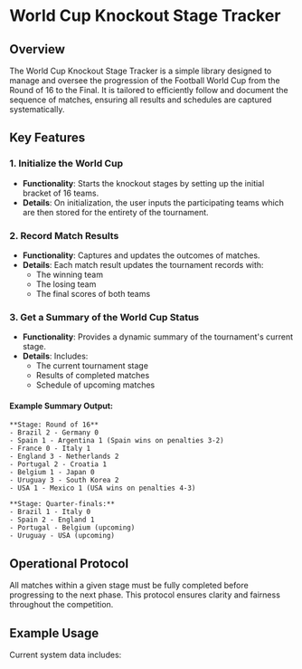 # World Cup Knockout Stage Tracker

## Overview

The World Cup Knockout Stage Tracker is a simple library
designed to manage and oversee the progression of the Football World Cup from the Round of 16 to the Final.
It is tailored to efficiently follow and document the sequence of matches,
ensuring all results and schedules are captured systematically.

## Key Features

### 1. Initialize the World Cup

- **Functionality**: Starts the knockout stages by setting up the initial bracket of 16 teams.
- **Details**: On initialization, the user inputs the participating teams which are then stored for the entirety of the
  tournament.

### 2. Record Match Results

- **Functionality**: Captures and updates the outcomes of matches.
- **Details**: Each match result updates the tournament records with:
    - The winning team
    - The losing team
    - The final scores of both teams

### 3. Get a Summary of the World Cup Status

- **Functionality**: Provides a dynamic summary of the tournament's current stage.
- **Details**: Includes:
    - The current tournament stage
    - Results of completed matches
    - Schedule of upcoming matches

#### Example Summary Output:

```
**Stage: Round of 16**
- Brazil 2 - Germany 0
- Spain 1 - Argentina 1 (Spain wins on penalties 3-2)
- France 0 - Italy 1
- England 3 - Netherlands 2
- Portugal 2 - Croatia 1
- Belgium 1 - Japan 0
- Uruguay 3 - South Korea 2
- USA 1 - Mexico 1 (USA wins on penalties 4-3)

**Stage: Quarter-finals:**
- Brazil 1 - Italy 0
- Spain 2 - England 1
- Portugal - Belgium (upcoming)
- Uruguay - USA (upcoming)
```

## Operational Protocol

All matches within a given stage must be fully completed before progressing to the next phase.
This protocol ensures clarity and fairness throughout the competition.

## Example Usage

Current system data includes:


